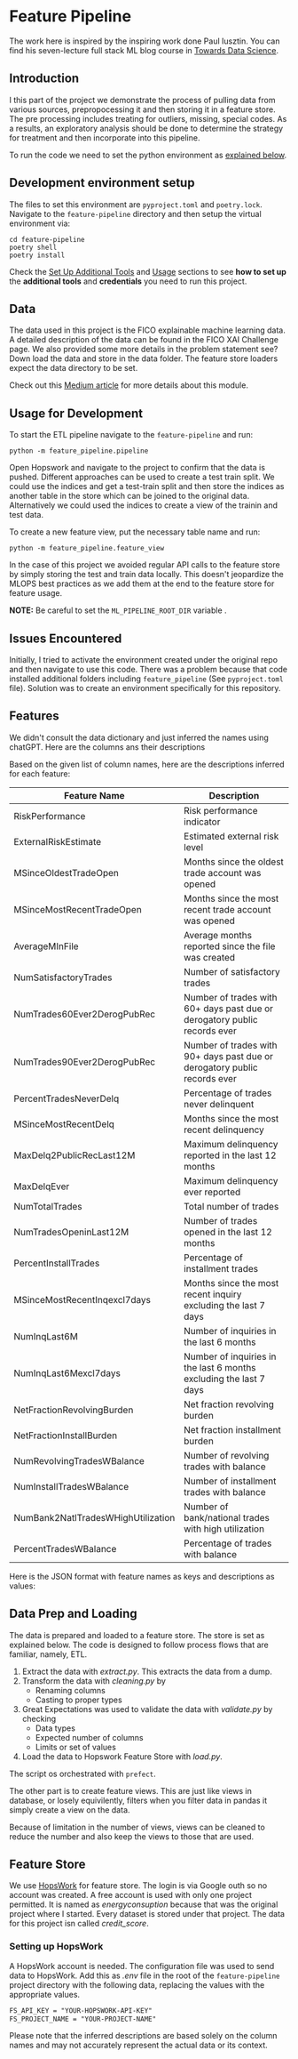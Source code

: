 # Feature Pipeline

The work here is inspired by the inspiring work done Paul Iusztin. You can find his seven-lecture full stack ML blog course in [Towards Data Science](https://medium.com/towards-data-science/a-framework-for-building-a-production-ready-feature-engineering-pipeline-f0b29609b20f).

## Introduction

I this part of the project we demonstrate the process of pulling data from various sources, prepropocessing it and then storing it in a feature store. The pre processing includes treating for outliers, missing, special codes. As a results, an exploratory analysis should be done to determine the strategy for treatment and then incorporate into this pipeline.

To run the code we need to set the python environment as [explained below](#Development-environment-setup).


## Development environment setup

The files to set this environment are `pyproject.toml` and `poetry.lock`. Navigate to the `feature-pipeline` directory and then setup the virtual environment via:

```shell
cd feature-pipeline
poetry shell
poetry install
```

Check the [Set Up Additional Tools](https://github.com/iusztinpaul/energy-forecasting#-set-up-additional-tools-) and [Usage](https://github.com/iusztinpaul/energy-forecasting#usage) sections to see **how to set up** the **additional tools** and **credentials** you need to run this project.

## Data

The data used in this project is the FICO explainable machine learning data. A detailed description of the data can be found in the FICO XAI Challenge page. We also provided some more details in the problem statement see?
Down load the data and store in the data folder. The feature store loaders expect the data directory to be set.

Check out this [Medium article](https://medium.com/towards-data-science/a-framework-for-building-a-production-ready-feature-engineering-pipeline-f0b29609b20f) for more details about this module.


## Usage for Development

To start the ETL pipeline navigate to the `feature-pipeline` and run:
```shell
python -m feature_pipeline.pipeline
```

Open Hopswork and navigate to the project to confirm that the data is pushed. Different approaches can be used to create a test train split. We could use the indices and get a test-train split and then store the indices as another table in the store which can be joined to the original data. Alternatively we could used the indices to create a view of the trainin and test data. 

To create a new feature view, put the necessary table name and run:

```shell
python -m feature_pipeline.feature_view
```

In the case of this project we avoided regular API calls to the feature store by simply storing the test and train data locally. This doesn't jeopardize the MLOPS best practices as we add them at the end to the feature store for feature usage.

**NOTE:** Be careful to set the `ML_PIPELINE_ROOT_DIR` variable .


## Issues Encountered

Initially, I tried to activate the environment created under the original repo and then navigate to use this code. There was a problem because that code installed additional folders including `feature_pipeline` (See `pyproject.toml` file). Solution was to create an environment specifically for this repository.

## Features

We didn't consult the data dictionary and just inferred the names using chatGPT. Here are the columns ans their descriptions

Based on the given list of column names, here are the descriptions inferred for each feature:

| Feature Name                       | Description                                                |
|------------------------------------|------------------------------------------------------------|
| RiskPerformance                    | Risk performance indicator                                 |
| ExternalRiskEstimate               | Estimated external risk level                              |
| MSinceOldestTradeOpen              | Months since the oldest trade account was opened           |
| MSinceMostRecentTradeOpen          | Months since the most recent trade account was opened       |
| AverageMInFile                     | Average months reported since the file was created         |
| NumSatisfactoryTrades              | Number of satisfactory trades                              |
| NumTrades60Ever2DerogPubRec        | Number of trades with 60+ days past due or derogatory public records ever                      |
| NumTrades90Ever2DerogPubRec        | Number of trades with 90+ days past due or derogatory public records ever                      |
| PercentTradesNeverDelq             | Percentage of trades never delinquent                      |
| MSinceMostRecentDelq               | Months since the most recent delinquency                    |
| MaxDelq2PublicRecLast12M           | Maximum delinquency reported in the last 12 months         |
| MaxDelqEver                        | Maximum delinquency ever reported                           |
| NumTotalTrades                     | Total number of trades                                      |
| NumTradesOpeninLast12M             | Number of trades opened in the last 12 months              |
| PercentInstallTrades               | Percentage of installment trades                           |
| MSinceMostRecentInqexcl7days       | Months since the most recent inquiry excluding the last 7 days |
| NumInqLast6M                       | Number of inquiries in the last 6 months                   |
| NumInqLast6Mexcl7days              | Number of inquiries in the last 6 months excluding the last 7 days |
| NetFractionRevolvingBurden         | Net fraction revolving burden                              |
| NetFractionInstallBurden           | Net fraction installment burden                            |
| NumRevolvingTradesWBalance         | Number of revolving trades with balance                     |
| NumInstallTradesWBalance           | Number of installment trades with balance                  |
| NumBank2NatlTradesWHighUtilization | Number of bank/national trades with high utilization       |
| PercentTradesWBalance              | Percentage of trades with balance                          |

Here is the JSON format with feature names as keys and descriptions as values:

## Data Prep and Loading

The data is prepared and loaded to a feature store. The store is set as explained below. The code is designed to follow process flows that are familiar, namely, ETL. 

1. Extract the data with _extract.py_. This extracts the data from a dump.
2. Transform the data with _cleaning.py_ by
    - Renaming columns
    - Casting to proper types
3. Great Expectations was used to validate the data with _validate.py_ by checking
    - Data types
    - Expected number of columns
    - Limits or set of values
4. Load the data to Hopswork Feature Store with _load.py_.

The script os orchestrated with `prefect`.

The other part is to create feature views. This are just like views in database, or losely equivilently, filters when you filter data in pandas it simply create a view on the data.

Because of limitation in the number of views, views can be cleaned to reduce the number and also keep the views to those that are used.

## Feature Store

We use [HopsWork](https://c.app.hopsworks.ai/p/45287/fs/45140/fg) for feature store. The login is via Google outh so no account was created. A free account is used with only one project permitted. It is named as _energyconsuption_ because that was the original project where I started. Every dataset is stored under that project. The data for  this project isn called _credit_score_.

### Setting up HopsWork

A HopsWork account is needed. The configuration file was used to send data to HopsWork. Add this as _.env_ file in the root of the `feature-pipeline` project directory with the following data, replacing the values with the appropriate values.

```txt
FS_API_KEY = "YOUR-HOPSWORK-API-KEY"
FS_PROJECT_NAME = "YOUR-PROJECT-NAME"
```


Please note that the inferred descriptions are based solely on the column names and may not accurately represent the actual data or its context.